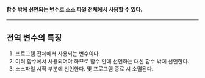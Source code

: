 #### 함수 밖에 선언되는 변수로 소스 파일 전체에서 사용할 수 있다. ####
___

## 전역 변수의 특징 ##

1. 프로그램 전체에서 사용되는 변수이다.
2. 여러 함수에서 사용되어야 하므로 함수 안에 선언하는 대신 함수 밖에 선언한다.
3. 소스파일 시작 부분에 선언한다. 및 프로그램 종료 시 소멸된다.